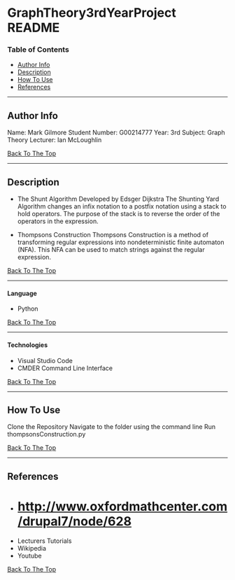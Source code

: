 # GraphTheory3rdYearProject README

### Table of Contents

- [Author Info](#author-info)
- [Description](#description)
- [How To Use](#how-to-use)
- [References](#references)

---

## Author Info

Name: Mark Gilmore
Student Number: G00214777
Year: 3rd
Subject: Graph Theory
Lecturer: Ian McLoughlin

[Back To The Top](#GraphTheory3rdYearProject-README)

---

## Description
- The Shunt Algorithm
Developed by Edsger Dijkstra The Shunting Yard Algorithm 
changes an infix notation to a postfix notation using a stack
to hold operators.
The purpose of the stack is to reverse the order of the 
operators in the expression.

- Thompsons Construction
Thompsons Construction is a method of transforming regular expressions into 
nondeterministic finite automaton (NFA). 
This NFA can be used to match strings against the regular expression.

[Back To The Top](#GraphTheory3rdYearProject-README)

---

#### Language

- Python

[Back To The Top](#GraphTheory3rdYearProject-README)

---

#### Technologies

- Visual Studio Code
- CMDER Command Line Interface

[Back To The Top](#GraphTheory3rdYearProject-README)

---

## How To Use

Clone the Repository
Navigate to the folder using the command line
Run thompsonsConstruction.py

[Back To The Top](#GraphTheory3rdYearProject-README)

---

## References

- # http://www.oxfordmathcenter.com/drupal7/node/628
- Lecturers Tutorials
- Wikipedia
- Youtube

[Back To The Top](#GraphTheory3rdYearProject-README)
